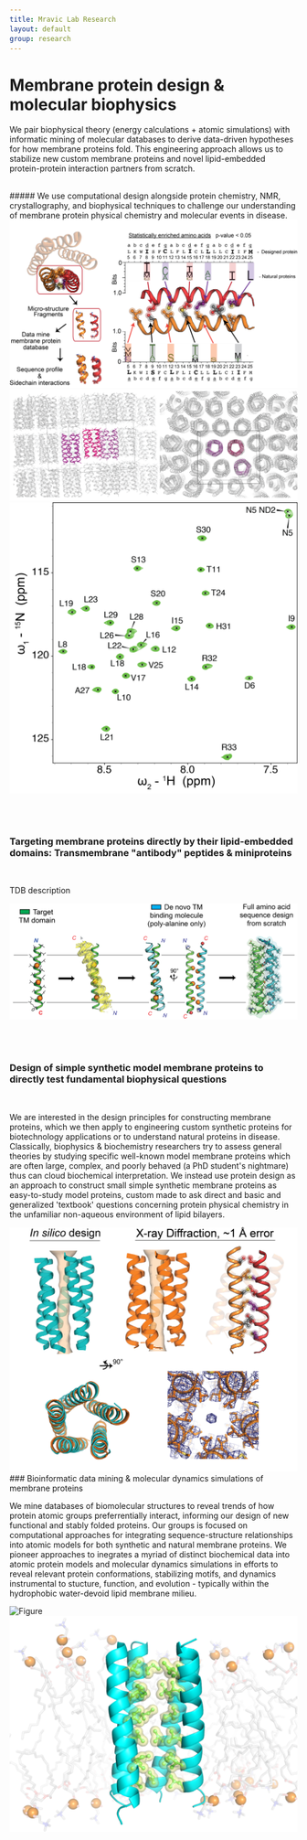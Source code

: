 ```yaml
---
title: Mravic Lab Research
layout: default
group: research
---
```


# Membrane protein design & molecular biophysics 


We pair biophysical theory (energy calculations + atomic simulations) with informatic mining of molecular databases to derive data-driven hypotheses for how membrane proteins fold.  This engineering approach allows us to stabilize new custom membrane proteins and novel lipid-embedded protein-protein interaction partners from scratch.   <br><br>

<div class="row">
##### We use computational design alongside protein chemistry, NMR, crystallography, and biophysical techniques to challenge our understanding of membrane protein physical chemistry and molecular events in disease. 
<br>

 <div class="col-md-7 order-md-3">
    <img class="img-fluid" src="/static/img/MemProt_SeqDesign.png">
 </div>
 <div class="col-md-5 order-md-2 align-self-center">
    <img class="img-fluid" src="/static/img/Xray_packingXtal.png">
 </div>
 <div class="col-md-5 order-md-1 align-self-center">
    <img class="img-fluid" src="/static/img/Clean_Monomer-mEpoR_600x_assigned.png">
 </div>
</div>

  
<br><br>
<div class="row">
  
###  Targeting membrane proteins directly by their lipid-embedded domains: Transmembrane "antibody" peptides & miniproteins
<br>
<div class="col-md-7 order-md-1">

TDB description

</div>
<div class="col-md-5 order-md-2 align-self-center">
<img class="img-fluid" src="/static/img/TM_antibody_design.png" alt="Figure">
</div>

<div class="row">

<br><br>

### Design of simple synthetic model membrane proteins to directly test fundamental biophysical questions
<br>
<div class="col-md-7 order-md-2">

We are interested in the design  principles for constructing membrane proteins, which we then apply to engineering custom synthetic proteins for biotechnology applications or to understand natural proteins in disease.  Classically, biophysics & biochemistry researchers try to assess general theories by studying specific well-known model membrane proteins which are often large, complex, and poorly behaved (a PhD student's nightmare) thus can cloud biochemical interpretation.  We instead use protein design as an approach to construct small simple synthetic membrane proteins as easy-to-study model proteins, custom made to ask direct and basic and generalized 'textbook' questions concerning protein physical chemistry in the unfamiliar non-aqueous environment of lipid bilayers. 
</div>

<div class="col-md-5 order-md-1 align-self-center">
<img class="img-fluid" src="/static/img/PL5_x-ray.png" alt="Figure">
</div>
</div>

<div class="row">
### Bioinformatic data mining & molecular dynamics simulations of membrane proteins
<br>
<div class="col-md-7 order-md-1 ">

We mine databases of biomolecular structures to reveal trends of how protein atomic groups preferrentially interact, informing our design of new functional and stably folded proteins.  Our groups is focused on computational approaches for integrating sequence-structure relationships into atomic models for both synthetic and natural membrane proteins.  We pioneer approaches to inegrates a myriad of distinct biochemical data into atomic protein models and molecular dynamics simulations in efforts to reveal relevant protein conformations, stabilizing motifs, and dynamics instrumental to stucture, function, and evolution - typically within the hydrophobic water-devoid lipid membrane milieu.
</div> 

<div class="col-md-3 order-md-2 align-self-center">
  <img class="img-fluid" src="/static/img/poreWaterOnly_v3.gif" alt="Figure">
 </div>
</div>

<div class="row">
 <div class="col-md-7 order-md-2 align-self-center">
   <img class="img-fluid" src="/static/img/simPacking_lipids.png" alt="Figure">
 </div>
</div>
